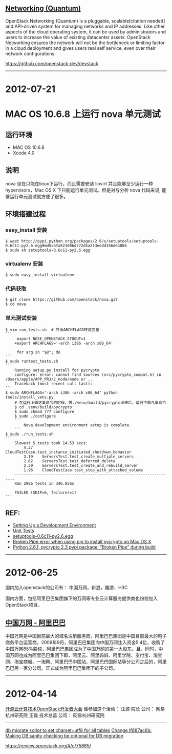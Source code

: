 
## [Networking (Quantum)](http://en.wikipedia.org/wiki/OpenStack#Networking_.28Quantum.29)
OpenStack Networking (Quantum) is a pluggable, scalable[citation needed] and API-driven system for managing networks and IP addresses. Like other aspects of the cloud operating system, it can be used by administrators and users to increase the value of existing datacenter assets. OpenStack Networking ensures the network will not be the bottleneck or limiting factor in a cloud deployment and gives users real self service, even over their network configurations.

https://github.com/openstack-dev/devstack

---
# 2012-07-21

# MAC OS 10.6.8 上运行 nova 单元测试

## 运行环境
* MAC OS 10.6.8
* Xcode 4.0

## 说明
nova 现在只能在linux下运行，而且需要安装 libvirt 并且能够至少运行一种 hypervisors，Mac OS X 下只能运行单元测试。但是对与分析 nova 代码来说, 能够运行单元测试就方便了很多。

## 环境搭建过程

### easy_install 安装
    $ wget http://pypi.python.org/packages/2.6/s/setuptools/setuptools-0.6c11-py2.6.egg#md5=bfa92100bd772d5a213eedd356d64086
    $ sudo sh setuptools-0.6c11-py2.6.egg 

### virtualenv 安装
    $ sudo easy_install virtualenv

### 代码获取
    $ git clone https://github.com/openstack/nova.git
    $ cd nova

### 单元测试安装
    $ vim run_tests.sh  # 导出ARCHFLAGS环境变量
    ```
		 export NOSE_OPENSTACK_STDOUT=1
		+export ARCHFLAGS='-arch i386 -arch x86_64'
		  
		 for arg in "$@"; do
	```
    $ sudo runtest_tests.sh
	```
		Running setup.py install for pycrypto
		configure: error: cannot find sources (src/pycrypto_compat.h) in /Users/apple/APP_PRJ/2_node/node or ..
		Traceback (most recent call last):
	```
    $ sudo ARCHFLAGS="-arch i386 -arch x86_64" python tools/install_venv.py
        # 在运行上面这条命令的时候，等./venv/build/pycrypto出来后，运行下面几条命令
        $ cd .venv/build/pycrypto
        $ sudo chmod 777 configure
        $ sudo ./configure
		```
			Nova development environment setup is complete.
		```
    $ sudo ./run_tests.sh 
    ```
        Slowest 5 tests took 14.53 secs:
            4.37    CloudTestCase.test_instance_initiated_shutdown_behavior
            3.19    ServersTest.test_create_multiple_servers
            2.62    ServersTest.test_deferred_delete
            2.39    ServersTest.test_create_and_rebuild_server
            1.96    CloudTestCase.test_stop_with_attached_volume
        ----------------------------------------------------------------------
        Ran 2986 tests in 346.856s
        
        FAILED (SKIP=6, failures=1)
    ```

## REF:
* [Setting Up a Development Environment](http://docs.openstack.org/developer/nova/devref/development.environment.html#mac-os-x-systems)
* [Unit Tests](http://docs.openstack.org/developer/nova/devref/unit_tests.html)
* [setuptools-0.6c11-py2.6.egg](http://pypi.python.org/pypi/setuptools#files)
* [Broken Pipe error when using pip to install pycrypto on Mac OS X](http://stackoverflow.com/questions/5944332/broken-pipe-error-when-using-pip-to-install-pycrypto-on-mac-os-x)
* [Python 2.6.1, pycrypto 2.3 pypi package: “Broken Pipe” during build](http://superuser.com/questions/259278/python-2-6-1-pycrypto-2-3-pypi-package-broken-pipe-during-build)

---
# 2012-06-25
国内加入openstack的公司有：
中国万网，新浪，趣游，H3C

国内方面，包括阿里巴巴集团旗下的万网等专业云计算服务提供商也纷纷加入OpenStack项目。
## [中国万网 - 阿里巴巴](http://www.gamewave.net/news/details-855.html)
中国万网是中国目前最大的域名注册服务商，阿里巴巴集团是中国目前最大的电子商务平台运营商。2009年9月，阿里巴巴集团向中国万网注入资金5.4亿，收购了中国万网85%股权，阿里巴巴集团成为了中国万网的第一大股东。且，同时，中国万网也成为阿里巴巴集团下即，阿里云、阿里妈妈、阿里学院、支付宝、淘宝网、淘宝商城、一淘网、阿里巴巴中国站、阿里巴巴国际站等分公司之后的，阿里巴巴另一家分公司。正式成为阿里巴巴集团下的子公司。

---
# 2012-04-14
[开源云计算技术OpenStack开发者大会](http://openstack.51qiangzuo.com/)
谁参加这个活动：
汪源 院长 公司： 网易杭州研究院
王磊 技术总监 公司： 网易杭州研究院

---

[db migrate script to set charset=utf8 for all tables](https://bugs.launchpad.net/glance/+bug/1279000)
[Change If887ac6b: Making DB sanity checking be optional for DB migration](https://review.openstack.org/#/c/75865/)



https://review.openstack.org/#/c/75865/

